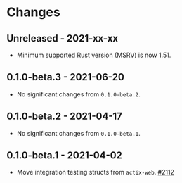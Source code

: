 # Changes

## Unreleased - 2021-xx-xx
* Minimum supported Rust version (MSRV) is now 1.51.


## 0.1.0-beta.3 - 2021-06-20
* No significant changes from `0.1.0-beta.2`.


## 0.1.0-beta.2 - 2021-04-17
* No significant changes from `0.1.0-beta.1`.


## 0.1.0-beta.1 - 2021-04-02
* Move integration testing structs from `actix-web`. [#2112]

[#2112]: https://github.com/actix/actix-web/pull/2112
